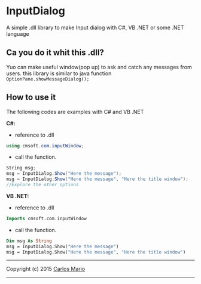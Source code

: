 # InputDialog
A simple .dll library to make Input dialog with C#, VB .NET or some .NET language

## Ca you do it whit this .dll?
Yuo can make useful window(pop up) to ask and catch any messages from users.
this library is similar to java function `OptionPane.showMessageDialog();`

## How to use it
The following codes are examples with C# and VB .NET

<b>C#:</b>
-  reference to .dll 
```c#
using cmsoft.com.inputWindow; 
```
-  call the function.
```c#
String msg;
msg = InputDialog.Show("Here the message");
msg = InputDialog.Show("Here the message", "Here the title window");
//Explore the other options
```

<b>VB .NET:</b>
-   reference to .dll
```vb
Imports cmsoft.com.inputWindow
```
-  call the function.
```vb
Dim msg As String
msg = InputDialog.Show("Here the message")
msg = InputDialog.Show("Here the message", "Here the title window")
```
--------------

Copyright (c) 2015 [Carlos Mario](https://twitter.com/carlos_mario__)

--------------
